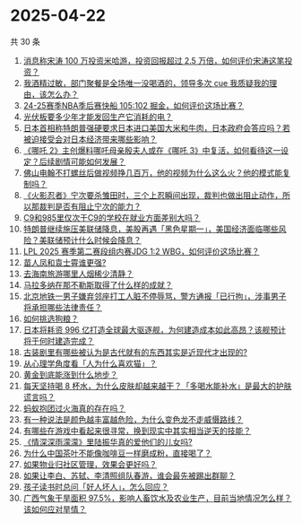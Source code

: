 # 2025-04-22

共 30 条

<!-- BEGIN -->
<!-- 最后更新时间 Tue Apr 22 2025 16:19:57 GMT+0800 (China Standard Time) -->

1. [消息称宋涛 100 万投资米哈游，投资回报超过 2.5 万倍，如何评价宋涛这笔投资？](https://www.zhihu.com/question/1897396503166838751)
1. [我酒精过敏，部门聚餐是全场唯一没喝酒的，领导多次 cue 我质疑我的理由，该怎么办？](https://www.zhihu.com/question/14778037788)
1. [24-25赛季NBA季后赛快船 105:102 掘金，如何评价这场比赛？](https://www.zhihu.com/question/1897956893286199447)
1. [光伏板要多少年才能发回生产它消耗的电？](https://www.zhihu.com/question/8943495780)
1. [日本首相称特朗普强硬要求日本进口美国大米和牛肉，日本政府会答应吗？若被迫接受会对日本经济带来哪些影响？](https://www.zhihu.com/question/1897991291586962197)
1. [《哪吒 2》主创爆料哪吒母亲殷夫人或在《哪吒 3》中复活，如何看待这一设定？后续剧情可能如何发展？](https://www.zhihu.com/question/1897632914621030644)
1. [佛山电翰不打螺丝后做视频挣几百万，他的视频为什么这么火？他的模式能复制吗？](https://www.zhihu.com/question/1896626988447391996)
1. [《火影忍者》宁次要杀雏田时，三个上忍瞬间出现，裁判也做出阻止动作，所以那裁判是否有阻止宁次的能力？](https://www.zhihu.com/question/371231749)
1. [C9和985里仅次于C9的学校在就业方面差别大吗？](https://www.zhihu.com/question/1897251613128758743)
1. [特朗普继续施压美联储降息，美股再遇「黑色星期一」，美国经济面临哪些风险？美联储预计什么时候会降息？](https://www.zhihu.com/question/1897916992301786127)
1. [LPL 2025 赛季第二赛段组内赛JDG 1:2 WBG，如何评价这场比赛？](https://www.zhihu.com/question/1897681645231911697)
1. [苗人凤和袁士霄谁更强?](https://www.zhihu.com/question/351125718)
1. [去海南旅游哪里人烟稀少清静？](https://www.zhihu.com/question/650156353)
1. [马拉多纳在那不勒斯取得了什么样的成就？](https://www.zhihu.com/question/352203867)
1. [北京地铁一男子嫌弃邻座打工人脏不停辱骂，警方通报「已行拘」，涉事男子将承担哪些法律责任？](https://www.zhihu.com/question/1897598981221093671)
1. [如何挑选狗粮？](https://www.zhihu.com/question/22014912)
1. [日本将耗资 996 亿打造全球最大驱逐舰，为何建造成本如此高昂？该舰预计将于何时建造完成？](https://www.zhihu.com/question/1897611084057264931)
1. [古装剧里有哪些被认为是古代就有的东西其实是近现代才出现的?](https://www.zhihu.com/question/11335630202)
1. [从心理学角度看「人为什么喜欢猫」？](https://www.zhihu.com/question/7990404732)
1. [黄金到底能涨到什么地步？](https://www.zhihu.com/question/1895842686189168614)
1. [每天坚持喝 8 杯水，为什么皮肤却越来越干？「多喝水能补水」是最大的护肤谎言吗？](https://www.zhihu.com/question/1892927660679722006)
1. [蚂蚁抱团过火海真的存在吗？](https://www.zhihu.com/question/649223983)
1. [有一种说法是颜色越丰富越危险，为什么变色龙不走威慑路线？](https://www.zhihu.com/question/10952360960)
1. [有哪些在游戏中看起来很寻常，换到现实中其实相当逆天的技能？](https://www.zhihu.com/question/1897727931033314410)
1. [《情深深雨濛濛》里陆振华真的爱他们的儿女吗?](https://www.zhihu.com/question/1894773391799604799)
1. [为什么中国茶叶不能像咖啡豆一样磨成粉，直接喝了？](https://www.zhihu.com/question/1895171499788304397)
1. [如果物业归社区管理，效果会更好吗？](https://www.zhihu.com/question/11321067055)
1. [如果让李白、苏轼、李清照组队春游，谁会最先被踢出群聊？](https://www.zhihu.com/question/1894696746149462019)
1. [孩子读书时总问「好人坏人」，怎么回应？](https://www.zhihu.com/question/1891631147177453186)
1. [广西气象干旱面积 97.5%，影响人畜饮水及农业生产，目前当地情况怎么样？该如何应对旱情？](https://www.zhihu.com/question/1897661199694410905)

<!-- END -->
